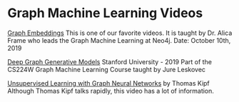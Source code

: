 # Graph Machine Learning Videos

[Graph Embeddings](https://www.youtube.com/watch?v=oQPCxwmBiWo)
This is one of our favorite videos.  It is taught by Dr. Alica Frame who leads the Graph Machine Learning at Neo4j.
Date: October 10th, 2019

[Deep Graph Generative Models](https://www.youtube.com/watch?v=yFLiiK8c9CU)
Stanford University - 2019
Part of the CS224W Graph Machine Learning Course taught by Jure Leskovec

[Unsupervised Learning with Graph Neural Networks](https://www.youtube.com/watch?v=9jSFBcptZ9A)
by Thomas Kipf
Although Thomas Kipf talks rapidly, this video has a lot of information.